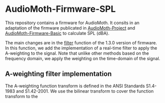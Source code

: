 # AudioMoth-Firmware-SPL
This repository contains a firmware for AudioMoth. It consits in an adaptation of the firmware publicated in [AudioMoth-Project](https://github.com/OpenAcousticDevices/AudioMoth-Project) and [AudioMoth-Firmware-Basic](https://github.com/OpenAcousticDevices/AudioMoth-Firmware-Basic) to calculate SPL (dBA). 

The main changes are in the [filter](https://github.com/OpenAcousticDevices/AudioMoth-Firmware-Basic/blob/master/main.c#L609) function of the 1.3.0 version of firmware. In this function, we add the implementation of a real-time filter to apply the A-weighting to the signal. Note that unlike other methods based on the frequency domain, we apply the weighting on the time-domain of the signal.

## A-weighting filter implementation

The A-weighting function transform is defined in the ANSI Standards S1.4-1983 and S1.42-2001. We use the bilinear transform to cover the function transform to the  


